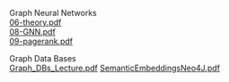 Graph Neural Networks  
[06-theory.pdf](06-theory.pdf)  
[08-GNN.pdf](08-GNN.pdf)  
[09-pagerank.pdf](09-pagerank.pdf)  

Graph Data Bases  
[Graph_DBs_Lecture.pdf](Graph_DBs_Lecture.pdf)
[SemanticEmbeddingsNeo4J.pdf](SemanticEmbeddingsNeo4J.pdf)  
